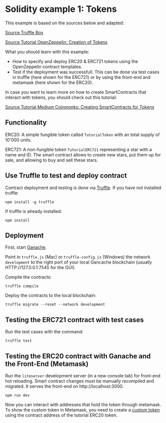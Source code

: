 # Solidity example 1: Tokens

This example is based on the sources below and adapted:

[Source Truffle Box](https://www.trufflesuite.com/boxes/tutorialtoken)

[Source Tutorial OpenZeppelin: Creation of Tokens](https://www.trufflesuite.com/tutorials/robust-smart-contracts-with-openzeppelin)

What you should learn with this example:
- How to specify and deploy ERC20 & ERC721 tokens using the OpenZeppelin contract templates.
- Test if the deployment was successfull. This can be done via test cases in truffle (here shown for the ERC721) or by using the front-end and metamask (here shown for the ERC20).

In case you want to learn more on how to create SmartContracts that interact with tokens, you should check out this tutorial:

[Source Tutorial Medium Coinmonks: Creating SmartContracts for Tokens](https://medium.com/coinmonks/build-a-smart-contract-that-transfers-erc20-token-from-your-wallet-to-other-addresses-or-erc20-ee8dc35f40f6)

## Functionality

ERC20: A simple fungible token called `TutorialToken` with an total supply of 10'000 units.

ERC721: A non-fungible token `TutorialERC721` representing a star with a name and ID. The smart contract allows to create new stars, put them up for sale, and allowing to buy and sell these stars.

## Use Truffle to test and deploy contract

Contract deployment and testing is done via [Truffle](https://truffleframework.com/). If you have not installed truffle:

```
npm install -g truffle
```

If truffle is already installed:
```
npm install
```

## Deployment

First, start [Ganache](https://www.trufflesuite.com/ganache).

Point in `truffle.js` (Mac) or `truffle-config.js` (Windows) the network `development` to the right port of your local Gancache blockchain (usually HTTP://127.0.0.1:7545 for the GUI).

Compile the contracts:
```
truffle compile
```

Deploy the contracts to the local blockchain:
```
truffle migrate --reset --network development
```

## Testing the ERC721 contract with test cases

Run the test cases with the command:

```
truffle test
```

## Testing the ERC20 contract with Ganache and the Front-End (Metamask)

Run the `liteserver` development server (in a new console tab) for front-end hot reloading. Smart contract changes must be manually recompiled and migrated. It serves the front-end on http://localhost:3000.

```
npm run dev
```

Now you can interact with addresses that hold the token through metamask. To show the custom token in Metamask, you need to create a [custom token](https://tokenmint.io/blog/how-to-add-your-custom-erc-token-to-metamask.html) using the contract address of the tutorial ERC20 token.




